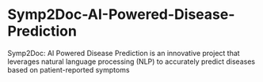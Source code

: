 # Symp2Doc-AI-Powered-Disease-Prediction
Symp2Doc: AI Powered Disease Prediction is an innovative project that leverages natural language processing (NLP) to accurately predict diseases based on patient-reported symptoms
